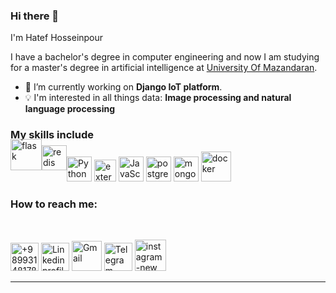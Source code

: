 ### Hi there 👋
I'm Hatef Hosseinpour <!--From [Iran](https://en.wikipedia.org/wiki/Iran),-->

I have a bachelor's degree in computer engineering and now I am studying for a master's degree in artificial intelligence at [University Of Mazandaran](https://www.google.com/search?gs_ssp=eJzj4tTP1TdIS04qyzNg9JIozcssSy0qziypVMhPU8hNrErMS0ksSswDAO5hDUU&q=university%20of%20mazandaran&rlz=1C1GCEA_enIR1044IR1044&oq=university&aqs=chrome.1.69i57j46i39j0i67j46i67j46i512l5j0i271.5673j0j7&sourceid=chrome&ie=UTF-8).



- 🔭 I’m currently working on **Django IoT platform**.
- :bulb: I'm interested in all things data: **Image processing and natural language processing**
<!-- - 💬 Talk to me about Formula 1 :racing_car:, Memes, anything that interests you.
- 🌱 I’m currently pursuing Machine learning -->

### My skills include

<p align="left">
	<img title="Python" src="https://img.icons8.com/color/48/null/python--v1.png" width="40" height="40" />
	<img title="Django" width="35" height="35" src="https://img.icons8.com/external-tal-revivo-color-tal-revivo/24/external-django-a-high-level-python-web-framework-that-encourages-rapid-development-logo-color-tal-revivo.png" alt="external-django-a-high-level-python-web-framework-that-encourages-rapid-development-logo-color-tal-revivo"/>
	<img title="Flask" width="50" height="50" src="https://img.icons8.com/ios/50/flask.png" alt="flask" style= "width: 50px; height: 50px; float:left; position: relative; top:-20px;"/>
	<img title="JavaScript" src="https://img.icons8.com/color/48/null/javascript--v1.png" width="40" height="40" alt="JavaScript" />
	<img title="Postgresql" width="40" height="40" src="https://img.icons8.com/color/48/postgreesql.png" alt="postgreesql"/>
	<img title="MongoDB" width="40" height="40" src="https://img.icons8.com/color/50/mongo-db.png" alt="mongodb" />
	<img title="Redis" width="40" height="40" src="https://img.icons8.com/color/50/redis.png" alt="redis" style= "width: 40px; height: 40px; float:left; position: relative; top:-10px;"/>
	<img title="Docker" width="48" height="48" src="https://img.icons8.com/fluency/48/docker.png" alt="docker"/>
</p>

<!--

Here are some ideas to get you started:

- 🔭 I’m currently working on ...
- 🌱 I’m currently learning ...
- 👯 I’m looking to collaborate on ...
- 🤔 I’m looking for help with ...
- 💬 Ask me about ...
- 📫 How to reach me: ...
- 😄 Pronouns: ...
- ⚡ Fun fact: ...
-->
    
   ### How to reach me:
   
<br>

<p align="left">
	<a href="tel:+989931481782"><img alt="+989931481782" src="https://img.icons8.com/parakeet-line/50/phone.png" width=45 height=45 title="+989931481782" /></a> 
    <a href="https://www.linkedin.com/in/hatef-hosseinpour-434993226/"><img alt="Linkedin profile" src="https://img.icons8.com/fluency/48/null/linkedin.png" width=45 height=45 title="Linkedin" /></a> 
    <a href="mailto:hatefhp1@gmail.com"><img alt="Gmail" src="https://img.icons8.com/color/48/null/gmail-new.png" width=48 height=48 title="Email"/></a>
<a href="https://telegram.me/Hatef_Hosseinpour"><img alt="Telegram" src="https://img.icons8.com/fluency/48/null/telegram-app.png" width=45 height=45 title="Telegram"/></a>
<a href="https://www.instagram.com/hatef_hosseinpour/"><img width="50" height="50" src="https://img.icons8.com/fluency/48/instagram-new.png" alt="instagram-new" title="Instagram"/></a>
</p>
<hr \>
<!-- <p align="center">
   <i>A problem can be solved in a 100 different ways and There's always an easier way to solve a problem.</i>
   <br>
   <i>You miss 100% of the shots you don't take.</i>
</p>        -->
 
